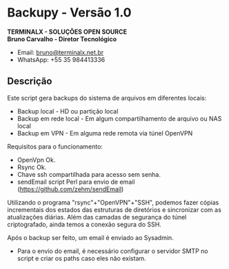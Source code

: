 # Backupy - Versão 1.0

**TERMINALX - SOLUÇÕES OPEN SOURCE**  
**Bruno Carvalho - Diretor Tecnológico**  
- Email: bruno@terminalx.net.br  
- WhatsApp: +55 35 984413336  

## Descrição
Este script gera backups do sistema de arquivos em diferentes locais:

- Backup local - HD ou partição local
- Backup em rede local - Em algum compartilhamento de arquivo ou NAS local
- Backup em VPN - Em alguma rede remota via túnel OpenVPN

Requisitos para o funcionamento:
- OpenVpn Ok.
- Rsync Ok.
- Chave ssh compartilhada para acesso sem senha.
- sendEmail script Perl para envio de email (https://github.com/zehm/sendEmail)

Utilizando o programa "rsync"+"OpenVPN"+"SSH", podemos fazer cópias incrementais dos estados das estruturas de diretórios e sincronizar com as atualizações diárias. Além das camadas de segurança do túnel criptografado, ainda temos a conexão segura do SSH.

Após o backup ser feito, um email é enviado ao Sysadmin.

- Para o envio do email, é necessário configurar o servidor SMTP no script e criar os paths caso eles não existam.
